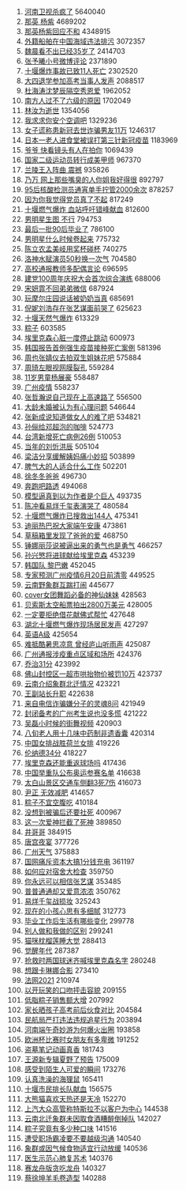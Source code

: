1. [河南卫视杀疯了](https://s.weibo.com/weibo?q=%E6%B2%B3%E5%8D%97%E5%8D%AB%E8%A7%86%E6%9D%80%E7%96%AF%E4%BA%86&Refer=top) 5640040
1. [那英 杨紫](https://s.weibo.com/weibo?q=%E9%82%A3%E8%8B%B1%20%E6%9D%A8%E7%B4%AB&Refer=top) 4689202
1. [那英杨紫回应不和](https://s.weibo.com/weibo?q=%E9%82%A3%E8%8B%B1%E6%9D%A8%E7%B4%AB%E5%9B%9E%E5%BA%94%E4%B8%8D%E5%92%8C&Refer=top) 4348915
1. [外籍船舶在中国海域违法排污](https://s.weibo.com/weibo?q=%E5%A4%96%E7%B1%8D%E8%88%B9%E8%88%B6%E5%9C%A8%E4%B8%AD%E5%9B%BD%E6%B5%B7%E5%9F%9F%E8%BF%9D%E6%B3%95%E6%8E%92%E6%B1%A1&Refer=top) 3072357
1. [魏晨看不出已经35岁了](https://s.weibo.com/weibo?q=%23%E9%AD%8F%E6%99%A8%E7%9C%8B%E4%B8%8D%E5%87%BA%E5%B7%B2%E7%BB%8F35%E5%B2%81%E4%BA%86%23&Refer=top) 2414703
1. [张予曦小号微博评论](https://s.weibo.com/weibo?q=%23%E5%BC%A0%E4%BA%88%E6%9B%A6%E5%B0%8F%E5%8F%B7%E5%BE%AE%E5%8D%9A%E8%AF%84%E8%AE%BA%23&Refer=top) 2371890
1. [十堰爆炸事故已致11人死亡](https://s.weibo.com/weibo?q=%23%E5%8D%81%E5%A0%B0%E7%88%86%E7%82%B8%E4%BA%8B%E6%95%85%E5%B7%B2%E8%87%B411%E4%BA%BA%E6%AD%BB%E4%BA%A1%23&Refer=top) 2302520
1. [大四退学参加高考当事人发声](https://s.weibo.com/weibo?q=%23%E5%A4%A7%E5%9B%9B%E9%80%80%E5%AD%A6%E5%8F%82%E5%8A%A0%E9%AB%98%E8%80%83%E5%BD%93%E4%BA%8B%E4%BA%BA%E5%8F%91%E5%A3%B0%23&Refer=top) 2088517
1. [杜海涛沈梦辰隔空秀恩爱](https://s.weibo.com/weibo?q=%23%E6%9D%9C%E6%B5%B7%E6%B6%9B%E6%B2%88%E6%A2%A6%E8%BE%B0%E9%9A%94%E7%A9%BA%E7%A7%80%E6%81%A9%E7%88%B1%23&Refer=top) 1962052
1. [南方人过不了六级的原因](https://s.weibo.com/weibo?q=%23%E5%8D%97%E6%96%B9%E4%BA%BA%E8%BF%87%E4%B8%8D%E4%BA%86%E5%85%AD%E7%BA%A7%E7%9A%84%E5%8E%9F%E5%9B%A0%23&Refer=top) 1702049
1. [林汝为逝世](https://s.weibo.com/weibo?q=%23%E6%9E%97%E6%B1%9D%E4%B8%BA%E9%80%9D%E4%B8%96%23&Refer=top) 1354056
1. [我求求你安个空调吧](https://s.weibo.com/weibo?q=%23%E6%88%91%E6%B1%82%E6%B1%82%E4%BD%A0%E5%AE%89%E4%B8%AA%E7%A9%BA%E8%B0%83%E5%90%A7%23&Refer=top) 1329236
1. [女子谎称患新冠去世诈骗男友11万](https://s.weibo.com/weibo?q=%23%E5%A5%B3%E5%AD%90%E8%B0%8E%E7%A7%B0%E6%82%A3%E6%96%B0%E5%86%A0%E5%8E%BB%E4%B8%96%E8%AF%88%E9%AA%97%E7%94%B7%E5%8F%8B11%E4%B8%87%23&Refer=top) 1246317
1. [日本一老人进食堂被误打第三针新冠疫苗](https://s.weibo.com/weibo?q=%23%E6%97%A5%E6%9C%AC%E4%B8%80%E8%80%81%E4%BA%BA%E8%BF%9B%E9%A3%9F%E5%A0%82%E8%A2%AB%E8%AF%AF%E6%89%93%E7%AC%AC%E4%B8%89%E9%92%88%E6%96%B0%E5%86%A0%E7%96%AB%E8%8B%97%23&Refer=top) 1183969
1. [爷爷 快看镜头有人在拍你](https://s.weibo.com/weibo?q=%E7%88%B7%E7%88%B7%20%E5%BF%AB%E7%9C%8B%E9%95%9C%E5%A4%B4%E6%9C%89%E4%BA%BA%E5%9C%A8%E6%8B%8D%E4%BD%A0&Refer=top) 1069439
1. [国家二级运动员转行成美甲师](https://s.weibo.com/weibo?q=%23%E5%9B%BD%E5%AE%B6%E4%BA%8C%E7%BA%A7%E8%BF%90%E5%8A%A8%E5%91%98%E8%BD%AC%E8%A1%8C%E6%88%90%E7%BE%8E%E7%94%B2%E5%B8%88%23&Refer=top) 967370
1. [兰陵王入阵曲 震撼](https://s.weibo.com/weibo?q=%E5%85%B0%E9%99%B5%E7%8E%8B%E5%85%A5%E9%98%B5%E6%9B%B2%20%E9%9C%87%E6%92%BC&Refer=top) 935826
1. [乃万 网上那些嘴臭的人你姐我好得很](https://s.weibo.com/weibo?q=%E4%B9%83%E4%B8%87%20%E7%BD%91%E4%B8%8A%E9%82%A3%E4%BA%9B%E5%98%B4%E8%87%AD%E7%9A%84%E4%BA%BA%E4%BD%A0%E5%A7%90%E6%88%91%E5%A5%BD%E5%BE%97%E5%BE%88&Refer=top) 892797
1. [95后核酸检测员通宵单手拧管2000余次](https://s.weibo.com/weibo?q=%2395%E5%90%8E%E6%A0%B8%E9%85%B8%E6%A3%80%E6%B5%8B%E5%91%98%E9%80%9A%E5%AE%B5%E5%8D%95%E6%89%8B%E6%8B%A7%E7%AE%A12000%E4%BD%99%E6%AC%A1%23&Refer=top) 878257
1. [因为你我觉得党员真了不起](https://s.weibo.com/weibo?q=%23%E5%9B%A0%E4%B8%BA%E4%BD%A0%E6%88%91%E8%A7%89%E5%BE%97%E5%85%9A%E5%91%98%E7%9C%9F%E4%BA%86%E4%B8%8D%E8%B5%B7%23&Refer=top) 817249
1. [十堰燃气爆炸 血站呼吁错峰献血](https://s.weibo.com/weibo?q=%E5%8D%81%E5%A0%B0%E7%87%83%E6%B0%94%E7%88%86%E7%82%B8%20%E8%A1%80%E7%AB%99%E5%91%BC%E5%90%81%E9%94%99%E5%B3%B0%E7%8C%AE%E8%A1%80&Refer=top) 812600
1. [男明星生图 不行](https://s.weibo.com/weibo?q=%E7%94%B7%E6%98%8E%E6%98%9F%E7%94%9F%E5%9B%BE%20%E4%B8%8D%E8%A1%8C&Refer=top) 794753
1. [最后一批90后毕业了](https://s.weibo.com/weibo?q=%23%E6%9C%80%E5%90%8E%E4%B8%80%E6%89%B990%E5%90%8E%E6%AF%95%E4%B8%9A%E4%BA%86%23&Refer=top) 786100
1. [男明星什么时候卷起来](https://s.weibo.com/weibo?q=%23%E7%94%B7%E6%98%8E%E6%98%9F%E4%BB%80%E4%B9%88%E6%97%B6%E5%80%99%E5%8D%B7%E8%B5%B7%E6%9D%A5%23&Refer=top) 775732
1. [陈立农孟美岐用奖杯碰杯](https://s.weibo.com/weibo?q=%23%E9%99%88%E7%AB%8B%E5%86%9C%E5%AD%9F%E7%BE%8E%E5%B2%90%E7%94%A8%E5%A5%96%E6%9D%AF%E7%A2%B0%E6%9D%AF%23&Refer=top) 740275
1. [洛神水赋演员50秒换一次气](https://s.weibo.com/weibo?q=%E6%B4%9B%E7%A5%9E%E6%B0%B4%E8%B5%8B%E6%BC%94%E5%91%9850%E7%A7%92%E6%8D%A2%E4%B8%80%E6%AC%A1%E6%B0%94&Refer=top) 704580
1. [高校通报教师多配偶言论](https://s.weibo.com/weibo?q=%23%E9%AB%98%E6%A0%A1%E9%80%9A%E6%8A%A5%E6%95%99%E5%B8%88%E5%A4%9A%E9%85%8D%E5%81%B6%E8%A8%80%E8%AE%BA%23&Refer=top) 696595
1. [建党100周年庆祝大会首次综合演练](https://s.weibo.com/weibo?q=%23%E5%BB%BA%E5%85%9A100%E5%91%A8%E5%B9%B4%E5%BA%86%E7%A5%9D%E5%A4%A7%E4%BC%9A%E9%A6%96%E6%AC%A1%E7%BB%BC%E5%90%88%E6%BC%94%E7%BB%83%23&Refer=top) 688006
1. [宋妍霏不回弟弟微信](https://s.weibo.com/weibo?q=%23%E5%AE%8B%E5%A6%8D%E9%9C%8F%E4%B8%8D%E5%9B%9E%E5%BC%9F%E5%BC%9F%E5%BE%AE%E4%BF%A1%23&Refer=top) 687924
1. [玩摩尔庄园说话被奶奶当真](https://s.weibo.com/weibo?q=%23%E7%8E%A9%E6%91%A9%E5%B0%94%E5%BA%84%E5%9B%AD%E8%AF%B4%E8%AF%9D%E8%A2%AB%E5%A5%B6%E5%A5%B6%E5%BD%93%E7%9C%9F%23&Refer=top) 685691
1. [倪妮刘浩存在张艺谋面前哭了](https://s.weibo.com/weibo?q=%23%E5%80%AA%E5%A6%AE%E5%88%98%E6%B5%A9%E5%AD%98%E5%9C%A8%E5%BC%A0%E8%89%BA%E8%B0%8B%E9%9D%A2%E5%89%8D%E5%93%AD%E4%BA%86%23&Refer=top) 625623
1. [十堰天然气爆炸](https://s.weibo.com/weibo?q=%23%E5%8D%81%E5%A0%B0%E5%A4%A9%E7%84%B6%E6%B0%94%E7%88%86%E7%82%B8%23&Refer=top) 613329
1. [粽子](https://s.weibo.com/weibo?q=%E7%B2%BD%E5%AD%90&Refer=top) 603585
1. [埃里克森心脏一度停止跳动](https://s.weibo.com/weibo?q=%23%E5%9F%83%E9%87%8C%E5%85%8B%E6%A3%AE%E5%BF%83%E8%84%8F%E4%B8%80%E5%BA%A6%E5%81%9C%E6%AD%A2%E8%B7%B3%E5%8A%A8%23&Refer=top) 600973
1. [韩国报告首例强生疫苗接种死亡案例](https://s.weibo.com/weibo?q=%23%E9%9F%A9%E5%9B%BD%E6%8A%A5%E5%91%8A%E9%A6%96%E4%BE%8B%E5%BC%BA%E7%94%9F%E7%96%AB%E8%8B%97%E6%8E%A5%E7%A7%8D%E6%AD%BB%E4%BA%A1%E6%A1%88%E4%BE%8B%23&Refer=top) 581396
1. [周也张婧仪去拍双生姐妹花吧](https://s.weibo.com/weibo?q=%E5%91%A8%E4%B9%9F%E5%BC%A0%E5%A9%A7%E4%BB%AA%E5%8E%BB%E6%8B%8D%E5%8F%8C%E7%94%9F%E5%A7%90%E5%A6%B9%E8%8A%B1%E5%90%A7&Refer=top) 575884
1. [周琦左眼视网膜裂孔](https://s.weibo.com/weibo?q=%23%E5%91%A8%E7%90%A6%E5%B7%A6%E7%9C%BC%E8%A7%86%E7%BD%91%E8%86%9C%E8%A3%82%E5%AD%94%23&Refer=top) 559284
1. [11岁男童杨展豪](https://s.weibo.com/weibo?q=11%E5%B2%81%E7%94%B7%E7%AB%A5%E6%9D%A8%E5%B1%95%E8%B1%AA&Refer=top) 558487
1. [广州疫情](https://s.weibo.com/weibo?q=%23%E5%B9%BF%E5%B7%9E%E7%96%AB%E6%83%85%23&Refer=top) 558237
1. [张哲瀚说自己现在上高速路了](https://s.weibo.com/weibo?q=%23%E5%BC%A0%E5%93%B2%E7%80%9A%E8%AF%B4%E8%87%AA%E5%B7%B1%E7%8E%B0%E5%9C%A8%E4%B8%8A%E9%AB%98%E9%80%9F%E8%B7%AF%E4%BA%86%23&Refer=top) 556500
1. [大龄未婚被认为有心理问题](https://s.weibo.com/weibo?q=%23%E5%A4%A7%E9%BE%84%E6%9C%AA%E5%A9%9A%E8%A2%AB%E8%AE%A4%E4%B8%BA%E6%9C%89%E5%BF%83%E7%90%86%E9%97%AE%E9%A2%98%23&Refer=top) 546644
1. [张新成说知道做女人的难了吧](https://s.weibo.com/weibo?q=%23%E5%BC%A0%E6%96%B0%E6%88%90%E8%AF%B4%E7%9F%A5%E9%81%93%E5%81%9A%E5%A5%B3%E4%BA%BA%E7%9A%84%E9%9A%BE%E4%BA%86%E5%90%A7%23&Refer=top) 534821
1. [孙俪给邓超泡的咖啡](https://s.weibo.com/weibo?q=%23%E5%AD%99%E4%BF%AA%E7%BB%99%E9%82%93%E8%B6%85%E6%B3%A1%E7%9A%84%E5%92%96%E5%95%A1%23&Refer=top) 524773
1. [台湾新增死亡病例26例](https://s.weibo.com/weibo?q=%E5%8F%B0%E6%B9%BE%E6%96%B0%E5%A2%9E%E6%AD%BB%E4%BA%A1%E7%97%85%E4%BE%8B26%E4%BE%8B&Refer=top) 510053
1. [当年的刘忻洪辰](https://s.weibo.com/weibo?q=%23%E5%BD%93%E5%B9%B4%E7%9A%84%E5%88%98%E5%BF%BB%E6%B4%AA%E8%BE%B0%23&Refer=top) 505104
1. [梁洁分享缓解姨妈痛小妙招](https://s.weibo.com/weibo?q=%23%E6%A2%81%E6%B4%81%E5%88%86%E4%BA%AB%E7%BC%93%E8%A7%A3%E5%A7%A8%E5%A6%88%E7%97%9B%E5%B0%8F%E5%A6%99%E6%8B%9B%23&Refer=top) 503899
1. [脾气大的人适合什么工作](https://s.weibo.com/weibo?q=%23%E8%84%BE%E6%B0%94%E5%A4%A7%E7%9A%84%E4%BA%BA%E9%80%82%E5%90%88%E4%BB%80%E4%B9%88%E5%B7%A5%E4%BD%9C%23&Refer=top) 502201
1. [徐冬冬爸爸](https://s.weibo.com/weibo?q=%23%E5%BE%90%E5%86%AC%E5%86%AC%E7%88%B8%E7%88%B8%23&Refer=top) 496730
1. [奔跑吧路透](https://s.weibo.com/weibo?q=%23%E5%A5%94%E8%B7%91%E5%90%A7%E8%B7%AF%E9%80%8F%23&Refer=top) 494068
1. [模型逼真到以为作者是个巨人](https://s.weibo.com/weibo?q=%23%E6%A8%A1%E5%9E%8B%E9%80%BC%E7%9C%9F%E5%88%B0%E4%BB%A5%E4%B8%BA%E4%BD%9C%E8%80%85%E6%98%AF%E4%B8%AA%E5%B7%A8%E4%BA%BA%23&Refer=top) 493735
1. [陈冲看易烊千玺表演哭了](https://s.weibo.com/weibo?q=%23%E9%99%88%E5%86%B2%E7%9C%8B%E6%98%93%E7%83%8A%E5%8D%83%E7%8E%BA%E8%A1%A8%E6%BC%94%E5%93%AD%E4%BA%86%23&Refer=top) 480584
1. [十堰燃气爆炸已搜救出144人](https://s.weibo.com/weibo?q=%E5%8D%81%E5%A0%B0%E7%87%83%E6%B0%94%E7%88%86%E7%82%B8%E5%B7%B2%E6%90%9C%E6%95%91%E5%87%BA144%E4%BA%BA&Refer=top) 475341
1. [迪丽热巴祝大家端午安康](https://s.weibo.com/weibo?q=%23%E8%BF%AA%E4%B8%BD%E7%83%AD%E5%B7%B4%E7%A5%9D%E5%A4%A7%E5%AE%B6%E7%AB%AF%E5%8D%88%E5%AE%89%E5%BA%B7%23&Refer=top) 473861
1. [草稿箱里发现了爸爸的爱](https://s.weibo.com/weibo?q=%23%E8%8D%89%E7%A8%BF%E7%AE%B1%E9%87%8C%E5%8F%91%E7%8E%B0%E4%BA%86%E7%88%B8%E7%88%B8%E7%9A%84%E7%88%B1%23&Refer=top) 468750
1. [锤娜丽莎说被逼出来的勇气也是勇气](https://s.weibo.com/weibo?q=%23%E9%94%A4%E5%A8%9C%E4%B8%BD%E8%8E%8E%E8%AF%B4%E8%A2%AB%E9%80%BC%E5%87%BA%E6%9D%A5%E7%9A%84%E5%8B%87%E6%B0%94%E4%B9%9F%E6%98%AF%E5%8B%87%E6%B0%94%23&Refer=top) 466257
1. [孙兴慜将进球献给埃里克森](https://s.weibo.com/weibo?q=%23%E5%AD%99%E5%85%B4%E6%85%9C%E5%B0%86%E8%BF%9B%E7%90%83%E7%8C%AE%E7%BB%99%E5%9F%83%E9%87%8C%E5%85%8B%E6%A3%AE%23&Refer=top) 453239
1. [韩国队 黎巴嫩](https://s.weibo.com/weibo?q=%E9%9F%A9%E5%9B%BD%E9%98%9F%20%E9%BB%8E%E5%B7%B4%E5%AB%A9&Refer=top) 452045
1. [专家预测广州疫情6月20日前清零](https://s.weibo.com/weibo?q=%23%E4%B8%93%E5%AE%B6%E9%A2%84%E6%B5%8B%E5%B9%BF%E5%B7%9E%E7%96%AB%E6%83%856%E6%9C%8820%E6%97%A5%E5%89%8D%E6%B8%85%E9%9B%B6%23&Refer=top) 449525
1. [云南野象群互踹打闹](https://s.weibo.com/weibo?q=%23%E4%BA%91%E5%8D%97%E9%87%8E%E8%B1%A1%E7%BE%A4%E4%BA%92%E8%B8%B9%E6%89%93%E9%97%B9%23&Refer=top) 445677
1. [cover女团舞蹈必备的神仙妹妹](https://s.weibo.com/weibo?q=cover%E5%A5%B3%E5%9B%A2%E8%88%9E%E8%B9%88%E5%BF%85%E5%A4%87%E7%9A%84%E7%A5%9E%E4%BB%99%E5%A6%B9%E5%A6%B9&Refer=top) 428563
1. [贝索斯太空船票拍出2800万美元](https://s.weibo.com/weibo?q=%23%E8%B4%9D%E7%B4%A2%E6%96%AF%E5%A4%AA%E7%A9%BA%E8%88%B9%E7%A5%A8%E6%8B%8D%E5%87%BA2800%E4%B8%87%E7%BE%8E%E5%85%83%23&Refer=top) 428005
1. [一定要拒绝借花献佛式帮忙](https://s.weibo.com/weibo?q=%23%E4%B8%80%E5%AE%9A%E8%A6%81%E6%8B%92%E7%BB%9D%E5%80%9F%E8%8A%B1%E7%8C%AE%E4%BD%9B%E5%BC%8F%E5%B8%AE%E5%BF%99%23&Refer=top) 427648
1. [湖北十堰燃气爆炸现场居民发声](https://s.weibo.com/weibo?q=%23%E6%B9%96%E5%8C%97%E5%8D%81%E5%A0%B0%E7%87%83%E6%B0%94%E7%88%86%E7%82%B8%E7%8E%B0%E5%9C%BA%E5%B1%85%E6%B0%91%E5%8F%91%E5%A3%B0%23&Refer=top) 427297
1. [英语A级](https://s.weibo.com/weibo?q=%E8%8B%B1%E8%AF%ADA%E7%BA%A7&Refer=top) 425654
1. [难抵酷暑思凉意 曾经庐山听雨声](https://s.weibo.com/weibo?q=%E9%9A%BE%E6%8A%B5%E9%85%B7%E6%9A%91%E6%80%9D%E5%87%89%E6%84%8F%20%E6%9B%BE%E7%BB%8F%E5%BA%90%E5%B1%B1%E5%90%AC%E9%9B%A8%E5%A3%B0&Refer=top) 425087
1. [广州通报涉疫重点区域和场所](https://s.weibo.com/weibo?q=%23%E5%B9%BF%E5%B7%9E%E9%80%9A%E6%8A%A5%E6%B6%89%E7%96%AB%E9%87%8D%E7%82%B9%E5%8C%BA%E5%9F%9F%E5%92%8C%E5%9C%BA%E6%89%80%23&Refer=top) 424376
1. [乔治31分](https://s.weibo.com/weibo?q=%23%E4%B9%94%E6%B2%BB31%E5%88%86%23&Refer=top) 423992
1. [佛山封控区一超市哄抬物价被罚10万](https://s.weibo.com/weibo?q=%23%E4%BD%9B%E5%B1%B1%E5%B0%81%E6%8E%A7%E5%8C%BA%E4%B8%80%E8%B6%85%E5%B8%82%E5%93%84%E6%8A%AC%E7%89%A9%E4%BB%B7%E8%A2%AB%E7%BD%9A10%E4%B8%87%23&Refer=top) 423737
1. [云南介绍象群北迁情况](https://s.weibo.com/weibo?q=%23%E4%BA%91%E5%8D%97%E4%BB%8B%E7%BB%8D%E8%B1%A1%E7%BE%A4%E5%8C%97%E8%BF%81%E6%83%85%E5%86%B5%23&Refer=top) 423221
1. [王副站长升职](https://s.weibo.com/weibo?q=%23%E7%8E%8B%E5%89%AF%E7%AB%99%E9%95%BF%E5%8D%87%E8%81%8C%23&Refer=top) 422638
1. [来自电信诈骗嫌分子的灵魂8问](https://s.weibo.com/weibo?q=%23%E6%9D%A5%E8%87%AA%E7%94%B5%E4%BF%A1%E8%AF%88%E9%AA%97%E5%AB%8C%E5%88%86%E5%AD%90%E7%9A%84%E7%81%B5%E9%AD%828%E9%97%AE%23&Refer=top) 421949
1. [封闭备考的广州考生说也没多慌](https://s.weibo.com/weibo?q=%23%E5%B0%81%E9%97%AD%E5%A4%87%E8%80%83%E7%9A%84%E5%B9%BF%E5%B7%9E%E8%80%83%E7%94%9F%E8%AF%B4%E4%B9%9F%E6%B2%A1%E5%A4%9A%E6%85%8C%23&Refer=top) 421222
1. [吴磊小时候的街舞视频](https://s.weibo.com/weibo?q=%23%E5%90%B4%E7%A3%8A%E5%B0%8F%E6%97%B6%E5%80%99%E7%9A%84%E8%A1%97%E8%88%9E%E8%A7%86%E9%A2%91%23&Refer=top) 420903
1. [八旬老人用十几味中药制非遗香囊](https://s.weibo.com/weibo?q=%23%E5%85%AB%E6%97%AC%E8%80%81%E4%BA%BA%E7%94%A8%E5%8D%81%E5%87%A0%E5%91%B3%E4%B8%AD%E8%8D%AF%E5%88%B6%E9%9D%9E%E9%81%97%E9%A6%99%E5%9B%8A%23&Refer=top) 420314
1. [中国女排战胜荷兰女排](https://s.weibo.com/weibo?q=%23%E4%B8%AD%E5%9B%BD%E5%A5%B3%E6%8E%92%E6%88%98%E8%83%9C%E8%8D%B7%E5%85%B0%E5%A5%B3%E6%8E%92%23&Refer=top) 419226
1. [伦纳德34分](https://s.weibo.com/weibo?q=%23%E4%BC%A6%E7%BA%B3%E5%BE%B734%E5%88%86%23&Refer=top) 418227
1. [埃里克森还能重返球场吗](https://s.weibo.com/weibo?q=%23%E5%9F%83%E9%87%8C%E5%85%8B%E6%A3%AE%E8%BF%98%E8%83%BD%E9%87%8D%E8%BF%94%E7%90%83%E5%9C%BA%E5%90%97%23&Refer=top) 417436
1. [中国举重队公布奥运参赛名单](https://s.weibo.com/weibo?q=%23%E4%B8%AD%E5%9B%BD%E4%B8%BE%E9%87%8D%E9%98%9F%E5%85%AC%E5%B8%83%E5%A5%A5%E8%BF%90%E5%8F%82%E8%B5%9B%E5%90%8D%E5%8D%95%23&Refer=top) 416638
1. [太白山景区交通车侧翻3死7伤](https://s.weibo.com/weibo?q=%E5%A4%AA%E7%99%BD%E5%B1%B1%E6%99%AF%E5%8C%BA%E4%BA%A4%E9%80%9A%E8%BD%A6%E4%BE%A7%E7%BF%BB3%E6%AD%BB7%E4%BC%A4&Refer=top) 416073
1. [尹正 无效减肥](https://s.weibo.com/weibo?q=%E5%B0%B9%E6%AD%A3%20%E6%97%A0%E6%95%88%E5%87%8F%E8%82%A5&Refer=top) 414657
1. [粽子不宜空腹吃](https://s.weibo.com/weibo?q=%23%E7%B2%BD%E5%AD%90%E4%B8%8D%E5%AE%9C%E7%A9%BA%E8%85%B9%E5%90%83%23&Refer=top) 410184
1. [没想到被骗后还要社死](https://s.weibo.com/weibo?q=%23%E6%B2%A1%E6%83%B3%E5%88%B0%E8%A2%AB%E9%AA%97%E5%90%8E%E8%BF%98%E8%A6%81%E7%A4%BE%E6%AD%BB%23&Refer=top) 400967
1. [这一次爱神拦截了死神](https://s.weibo.com/weibo?q=%23%E8%BF%99%E4%B8%80%E6%AC%A1%E7%88%B1%E7%A5%9E%E6%8B%A6%E6%88%AA%E4%BA%86%E6%AD%BB%E7%A5%9E%23&Refer=top) 389850
1. [井哥哥](https://s.weibo.com/weibo?q=%E4%BA%95%E5%93%A5%E5%93%A5&Refer=top) 384915
1. [唐宫夜宴](https://s.weibo.com/weibo?q=%E5%94%90%E5%AE%AB%E5%A4%9C%E5%AE%B4&Refer=top) 377726
1. [广州天气](https://s.weibo.com/weibo?q=%E5%B9%BF%E5%B7%9E%E5%A4%A9%E6%B0%94&Refer=top) 375883
1. [国网痛斥资本大搞1分钱充电](https://s.weibo.com/weibo?q=%23%E5%9B%BD%E7%BD%91%E7%97%9B%E6%96%A5%E8%B5%84%E6%9C%AC%E5%A4%A7%E6%90%9E1%E5%88%86%E9%92%B1%E5%85%85%E7%94%B5%23&Refer=top) 361197
1. [如何应对宿舍大检查](https://s.weibo.com/weibo?q=%23%E5%A6%82%E4%BD%95%E5%BA%94%E5%AF%B9%E5%AE%BF%E8%88%8D%E5%A4%A7%E6%A3%80%E6%9F%A5%23&Refer=top) 359750
1. [你永远可以相信张艺谋](https://s.weibo.com/weibo?q=%E4%BD%A0%E6%B0%B8%E8%BF%9C%E5%8F%AF%E4%BB%A5%E7%9B%B8%E4%BF%A1%E5%BC%A0%E8%89%BA%E8%B0%8B&Refer=top) 353485
1. [普普通通却又爱意浓浓](https://s.weibo.com/weibo?q=%23%E6%99%AE%E6%99%AE%E9%80%9A%E9%80%9A%E5%8D%B4%E5%8F%88%E7%88%B1%E6%84%8F%E6%B5%93%E6%B5%93%23&Refer=top) 350762
1. [易烊千玺战损妆](https://s.weibo.com/weibo?q=%23%E6%98%93%E7%83%8A%E5%8D%83%E7%8E%BA%E6%88%98%E6%8D%9F%E5%A6%86%23&Refer=top) 325243
1. [现在的小孩心思有多细腻](https://s.weibo.com/weibo?q=%23%E7%8E%B0%E5%9C%A8%E7%9A%84%E5%B0%8F%E5%AD%A9%E5%BF%83%E6%80%9D%E6%9C%89%E5%A4%9A%E7%BB%86%E8%85%BB%23&Refer=top) 312773
1. [毕业工作后生活有哪些变化](https://s.weibo.com/weibo?q=%23%E6%AF%95%E4%B8%9A%E5%B7%A5%E4%BD%9C%E5%90%8E%E7%94%9F%E6%B4%BB%E6%9C%89%E5%93%AA%E4%BA%9B%E5%8F%98%E5%8C%96%23&Refer=top) 299778
1. [别人做和我做的区别](https://s.weibo.com/weibo?q=%23%E5%88%AB%E4%BA%BA%E5%81%9A%E5%92%8C%E6%88%91%E5%81%9A%E7%9A%84%E5%8C%BA%E5%88%AB%23&Refer=top) 299241
1. [猫咪枕榴莲睡大觉](https://s.weibo.com/weibo?q=%23%E7%8C%AB%E5%92%AA%E6%9E%95%E6%A6%B4%E8%8E%B2%E7%9D%A1%E5%A4%A7%E8%A7%89%23&Refer=top) 288413
1. [觉醒年代](https://s.weibo.com/weibo?q=%E8%A7%89%E9%86%92%E5%B9%B4%E4%BB%A3&Refer=top) 287387
1. [抢救时两国球迷齐喊埃里克森名字](https://s.weibo.com/weibo?q=%23%E6%8A%A2%E6%95%91%E6%97%B6%E4%B8%A4%E5%9B%BD%E7%90%83%E8%BF%B7%E9%BD%90%E5%96%8A%E5%9F%83%E9%87%8C%E5%85%8B%E6%A3%AE%E5%90%8D%E5%AD%97%23&Refer=top) 280248
1. [想跟卡琳娜合影](https://s.weibo.com/weibo?q=%23%E6%83%B3%E8%B7%9F%E5%8D%A1%E7%90%B3%E5%A8%9C%E5%90%88%E5%BD%B1%23&Refer=top) 273410
1. [法网2021](https://s.weibo.com/weibo?q=%23%E6%B3%95%E7%BD%912021%23&Refer=top) 210974
1. [以开玩笑的口吻抨击容貌](https://s.weibo.com/weibo?q=%23%E4%BB%A5%E5%BC%80%E7%8E%A9%E7%AC%91%E7%9A%84%E5%8F%A3%E5%90%BB%E6%8A%A8%E5%87%BB%E5%AE%B9%E8%B2%8C%23&Refer=top) 209155
1. [低脂粽子销售额大增](https://s.weibo.com/weibo?q=%23%E4%BD%8E%E8%84%82%E7%B2%BD%E5%AD%90%E9%94%80%E5%94%AE%E9%A2%9D%E5%A4%A7%E5%A2%9E%23&Refer=top) 207992
1. [家长晒孩子高考前后伙食对比](https://s.weibo.com/weibo?q=%23%E5%AE%B6%E9%95%BF%E6%99%92%E5%AD%A9%E5%AD%90%E9%AB%98%E8%80%83%E5%89%8D%E5%90%8E%E4%BC%99%E9%A3%9F%E5%AF%B9%E6%AF%94%23&Refer=top) 204584
1. [民航局严打违法违规追星行为](https://s.weibo.com/weibo?q=%23%E6%B0%91%E8%88%AA%E5%B1%80%E4%B8%A5%E6%89%93%E8%BF%9D%E6%B3%95%E8%BF%9D%E8%A7%84%E8%BF%BD%E6%98%9F%E8%A1%8C%E4%B8%BA%23&Refer=top) 203894
1. [河南端午奇妙游为何爆火出圈](https://s.weibo.com/weibo?q=%23%E6%B2%B3%E5%8D%97%E7%AB%AF%E5%8D%88%E5%A5%87%E5%A6%99%E6%B8%B8%E4%B8%BA%E4%BD%95%E7%88%86%E7%81%AB%E5%87%BA%E5%9C%88%23&Refer=top) 193858
1. [欧洲杯比赛时女朋友有多卑微](https://s.weibo.com/weibo?q=%23%E6%AC%A7%E6%B4%B2%E6%9D%AF%E6%AF%94%E8%B5%9B%E6%97%B6%E5%A5%B3%E6%9C%8B%E5%8F%8B%E6%9C%89%E5%A4%9A%E5%8D%91%E5%BE%AE%23&Refer=top) 191252
1. [盗墓笔记动画真香](https://s.weibo.com/weibo?q=%23%E7%9B%97%E5%A2%93%E7%AC%94%E8%AE%B0%E5%8A%A8%E7%94%BB%E7%9C%9F%E9%A6%99%23&Refer=top) 181743
1. [王源新专辑夏野了预告](https://s.weibo.com/weibo?q=%23%E7%8E%8B%E6%BA%90%E6%96%B0%E4%B8%93%E8%BE%91%E5%A4%8F%E9%87%8E%E4%BA%86%E9%A2%84%E5%91%8A%23&Refer=top) 175009
1. [感受到陌生人可爱的瞬间](https://s.weibo.com/weibo?q=%23%E6%84%9F%E5%8F%97%E5%88%B0%E9%99%8C%E7%94%9F%E4%BA%BA%E5%8F%AF%E7%88%B1%E7%9A%84%E7%9E%AC%E9%97%B4%23&Refer=top) 173276
1. [认真洗澡的海狸鼠](https://s.weibo.com/weibo?q=%23%E8%AE%A4%E7%9C%9F%E6%B4%97%E6%BE%A1%E7%9A%84%E6%B5%B7%E7%8B%B8%E9%BC%A0%23&Refer=top) 165411
1. [十堰市民排长队献血](https://s.weibo.com/weibo?q=%23%E5%8D%81%E5%A0%B0%E5%B8%82%E6%B0%91%E6%8E%92%E9%95%BF%E9%98%9F%E7%8C%AE%E8%A1%80%23&Refer=top) 156575
1. [大熊猫喜欢天热还是天冷](https://s.weibo.com/weibo?q=%23%E5%A4%A7%E7%86%8A%E7%8C%AB%E5%96%9C%E6%AC%A2%E5%A4%A9%E7%83%AD%E8%BF%98%E6%98%AF%E5%A4%A9%E5%86%B7%23&Refer=top) 152270
1. [上汽大众高管称特斯拉不以客户为中心](https://s.weibo.com/weibo?q=%23%E4%B8%8A%E6%B1%BD%E5%A4%A7%E4%BC%97%E9%AB%98%E7%AE%A1%E7%A7%B0%E7%89%B9%E6%96%AF%E6%8B%89%E4%B8%8D%E4%BB%A5%E5%AE%A2%E6%88%B7%E4%B8%BA%E4%B8%AD%E5%BF%83%23&Refer=top) 144538
1. [云南北迁象群未因取食酒糟醉倒掉队](https://s.weibo.com/weibo?q=%23%E4%BA%91%E5%8D%97%E5%8C%97%E8%BF%81%E8%B1%A1%E7%BE%A4%E6%9C%AA%E5%9B%A0%E5%8F%96%E9%A3%9F%E9%85%92%E7%B3%9F%E9%86%89%E5%80%92%E6%8E%89%E9%98%9F%23&Refer=top) 142027
1. [粽子究竟有多少种口味](https://s.weibo.com/weibo?q=%23%E7%B2%BD%E5%AD%90%E7%A9%B6%E7%AB%9F%E6%9C%89%E5%A4%9A%E5%B0%91%E7%A7%8D%E5%8F%A3%E5%91%B3%23&Refer=top) 141516
1. [遭受职场霸凌要不要越级沟通](https://s.weibo.com/weibo?q=%23%E9%81%AD%E5%8F%97%E8%81%8C%E5%9C%BA%E9%9C%B8%E5%87%8C%E8%A6%81%E4%B8%8D%E8%A6%81%E8%B6%8A%E7%BA%A7%E6%B2%9F%E9%80%9A%23&Refer=top) 140540
1. [象群或因气候食物适宜行动放缓](https://s.weibo.com/weibo?q=%23%E8%B1%A1%E7%BE%A4%E6%88%96%E5%9B%A0%E6%B0%94%E5%80%99%E9%A3%9F%E7%89%A9%E9%80%82%E5%AE%9C%E8%A1%8C%E5%8A%A8%E6%94%BE%E7%BC%93%23&Refer=top) 140536
1. [医生示范心肺复苏术](https://s.weibo.com/weibo?q=%23%E5%8C%BB%E7%94%9F%E7%A4%BA%E8%8C%83%E5%BF%83%E8%82%BA%E5%A4%8D%E8%8B%8F%E6%9C%AF%23&Refer=top) 140376
1. [赛龙舟版贪吃龙舟](https://s.weibo.com/weibo?q=%23%E8%B5%9B%E9%BE%99%E8%88%9F%E7%89%88%E8%B4%AA%E5%90%83%E9%BE%99%E8%88%9F%23&Refer=top) 140327
1. [蔡徐坤羊毛卷造型](https://s.weibo.com/weibo?q=%23%E8%94%A1%E5%BE%90%E5%9D%A4%E7%BE%8A%E6%AF%9B%E5%8D%B7%E9%80%A0%E5%9E%8B%23&Refer=top) 140288